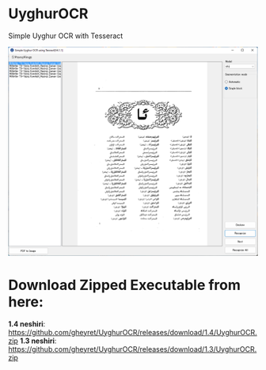 # UyghurOCR
Simple Uyghur OCR with Tesseract

<p>
  <img src="./uocr.png"/>
</p>

# Download Zipped Executable from here:
**1.4 neshiri**: https://github.com/gheyret/UyghurOCR/releases/download/1.4/UyghurOCR.zip
**1.3 neshiri**: https://github.com/gheyret/UyghurOCR/releases/download/1.3/UyghurOCR.zip
